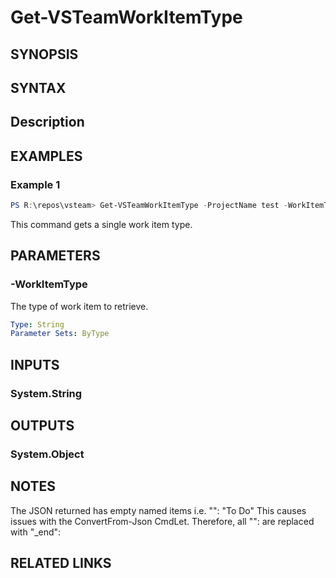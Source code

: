 <!-- #include "./common/header.md" -->

# Get-VSTeamWorkItemType

## SYNOPSIS

<!-- #include "./synopsis/Get-VSTeamWorkItemType.md" -->

## SYNTAX

## Description

<!-- #include "./synopsis/Get-VSTeamWorkItemType.md" -->

## EXAMPLES

### Example 1

```powershell
PS R:\repos\vsteam> Get-VSTeamWorkItemType -ProjectName test -WorkItemType 'Code Review Response'
```

This command gets a single work item type.

## PARAMETERS

<!-- #include "./params/projectName.md" -->

### -WorkItemType

The type of work item to retrieve.

```yaml
Type: String
Parameter Sets: ByType
```

## INPUTS

### System.String

## OUTPUTS

### System.Object

## NOTES

The JSON returned has empty named items i.e.
"": "To Do"
This causes issues with the ConvertFrom-Json CmdLet.  Therefore, all "": are replaced with "_end":

<!-- #include "./common/prerequisites.md" -->

## RELATED LINKS

<!-- #include "./common/related.md" -->
